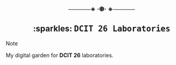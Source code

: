 <div align="center">
  <h3>─────※ ·❆· ※─────</h3>
</div>

<div align="center">
  <h2>:sparkles: <samp>DCIT 26 Laboratories </samp> </h2>
</div>

> [!NOTE]
> My digital garden for **DCIT 26** laboratories.
